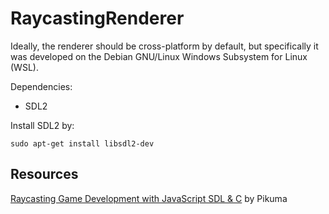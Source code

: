 # RaycastingRenderer

Ideally, the renderer should be cross-platform by default, but specifically it was developed on the Debian GNU/Linux Windows Subsystem for Linux (WSL).

Dependencies:
* SDL2

Install SDL2 by:

```
sudo apt-get install libsdl2-dev
```

## Resources

[Raycasting Game Development with JavaScript SDL & C](https://www.udemy.com/course/raycasting-c) by Pikuma